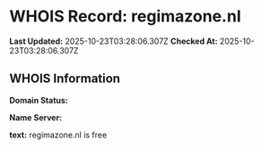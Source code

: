 # WHOIS Record: regimazone.nl

**Last Updated:** 2025-10-23T03:28:06.307Z
**Checked At:** 2025-10-23T03:28:06.307Z

## WHOIS Information

**Domain Status:** 

**Name Server:** 

**text:** regimazone.nl is free

